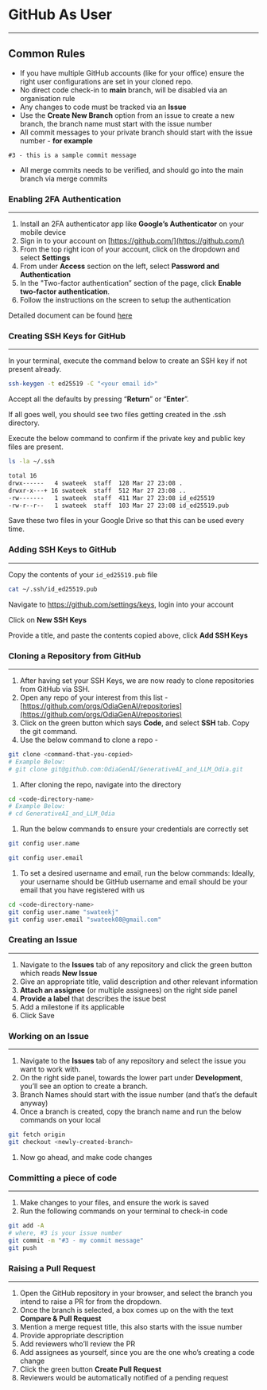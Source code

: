 # GitHub As User

---

## Common Rules

- If you have multiple GitHub accounts (like for your office) ensure the right user configurations are set in your cloned repo.
- No direct code check-in to ********main******** branch, will be disabled via an organisation rule
- Any changes to code must be tracked via an **Issue**
- Use the ************************************Create New Branch************************************ option from an issue to create a new branch, the branch name must start with the issue number
- All commit messages to your private branch should start with the issue number - **for example**

```
#3 - this is a sample commit message
```

- All merge commits needs to be verified, and should go into the main branch via merge commits

### Enabling 2FA Authentication

---

1. Install an 2FA authenticator app like **********Google’s Authenticator********** on your mobile device
2. Sign in to your account on [https://github.com/](https://github.com/)
3. From the top right icon of your account, click on the dropdown and select **Settings**
4. From under **************Access************** section on the left, select ******************************************************Password and Authentication******************************************************
5. In the "Two-factor authentication” section of the page, click **Enable two-factor authentication**.
6. Follow the instructions on the screen to setup the authentication

Detailed document can be found [here](https://docs.github.com/en/authentication/securing-your-account-with-two-factor-authentication-2fa/configuring-two-factor-authentication)

### Creating SSH Keys for GitHub

---

In your terminal, execute the command below to create an SSH key if not present already.

```bash
ssh-keygen -t ed25519 -C "<your email id>"
```

Accept all the defaults by pressing “**Return**” or “**Enter**”.

If all goes well, you should see two files getting created in the .ssh directory.

Execute the below command to confirm if the private key and public key files are present.

```bash
ls -la ~/.ssh

total 16
drwx------   4 swateek  staff  128 Mar 27 23:08 .
drwxr-x---+ 16 swateek  staff  512 Mar 27 23:08 ..
-rw-------   1 swateek  staff  411 Mar 27 23:08 id_ed25519
-rw-r--r--   1 swateek  staff  103 Mar 27 23:08 id_ed25519.pub
```

Save these two files in your Google Drive so that this can be used every time.

### Adding SSH Keys to GitHub

---

Copy the contents of your `id_ed25519.pub` file

```bash
cat ~/.ssh/id_ed25519.pub
```

Navigate to https://github.com/settings/keys, login into your account

Click on ************************New SSH Keys************************

Provide a title, and paste the contents copied above, click ********Add SSH Keys********

### Cloning a Repository from GitHub

---

1. After having set your SSH Keys, we are now ready to clone repositories from GitHub via SSH.
2. Open any repo of your interest from this list - [https://github.com/orgs/OdiaGenAI/repositories](https://github.com/orgs/OdiaGenAI/repositories)
3. Click on the green button which says ************Code************, and select ********SSH******** tab. Copy the git command.
4. Use the below command to clone a repo -

```bash
git clone <command-that-you-copied>
# Example Below:
# git clone git@github.com:OdiaGenAI/GenerativeAI_and_LLM_Odia.git
```

1. After cloning the repo, navigate into the directory

```bash
cd <code-directory-name>
# Example Below:
# cd GenerativeAI_and_LLM_Odia
```

1. Run the below commands to ensure your credentials are correctly set

```bash
git config user.name

git config user.email
```

1. To set a desired username and email, run the below commands:
Ideally, your username should be GitHub username and email should be your email that you have registered with us

```bash
cd <code-directory-name>
git config user.name "swateekj"
git config user.email "swateek08@gmail.com"
```

### Creating an Issue

---

1. Navigate to the **************Issues************** tab of any repository and click the green button which reads ******************New Issue******************
2. Give an appropriate title, valid description and other relevant information
3. **Attach an assignee** (or multiple assignees) on the right side panel
4. ******Provide a label****** that describes the issue best
5. Add a milestone if its applicable
6. Click Save 

### Working on an Issue

---

1. Navigate to the **************Issues************** tab of any repository and select the issue you want to work with.
2. On the right side panel, towards the lower part under **********************Development**********************, you’ll see an option to create a branch.
3. Branch Names should start with the issue number (and that’s the default anyway)
4. Once a branch is created, copy the branch name and run the below commands on your local

```bash
git fetch origin
git checkout <newly-created-branch>
```

1. Now go ahead, and make code changes

### Committing a piece of code

---

1. Make changes to your files, and ensure the work is saved
2. Run the following commands on your terminal to check-in code

```bash
git add -A
# where, #3 is your issue number
git commit -m "#3 - my commit message" 
git push
```

### Raising a Pull Request

---

1. Open the GitHub repository in your browser, and select the branch you intend to raise a PR for from the dropdown.
2. Once the branch is selected, a box comes up on the with the text ********************************************Compare & Pull Request********************************************
3. Mention a merge request title, this also starts with the issue number
4. Provide appropriate description 
5. Add reviewers who’ll review the PR
6. Add assignees as yourself, since you are the one who’s creating a code change
7. Click the green button **************************************Create Pull Request**************************************
8. Reviewers would be automatically notified of a pending request
